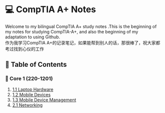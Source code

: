 # 💻 CompTIA A+ Notes

Welcome to my bilingual CompTIA A+ study notes .This is the beginning of my notes for studying CompTIA-A+, and also the beginning of my adaptation to using Github.  
作为我学习CompTIA A+的记录笔记，如果能帮到别人的话，那很棒了，祝大家都考过找到心仪的工作

## 🧩 Table of Contents
### 📘 Core 1 (220-1201)
1. [1.1 Laptop Hardware](./1.1-Laptop-Hardware.md)
2. [1.2 Mobile Devices](./1.2-Mobile-Devices.md)
3. [1.3 Mobile Device Management](./1.3-Mobile-Device-Management.md)
4. [2.1 Networking](./2.1-Networking.md)
